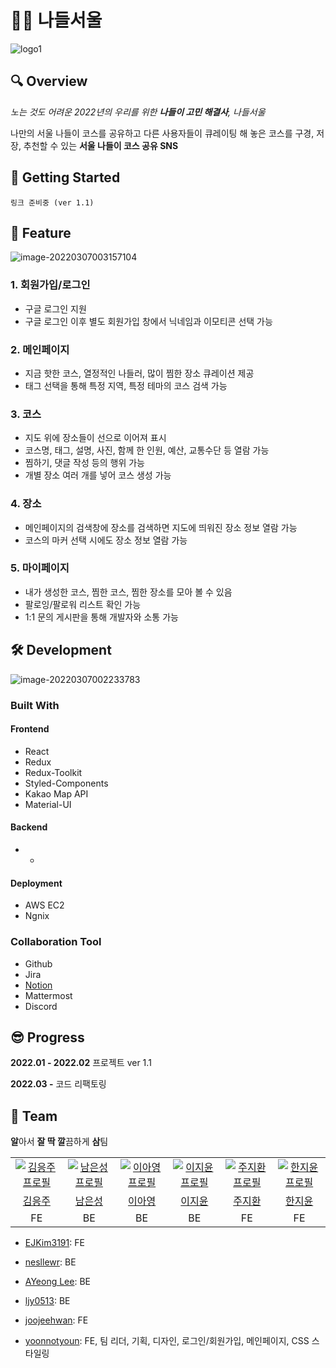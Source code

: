 # 🚵‍♂️ 나들서울

![logo1](https://user-images.githubusercontent.com/87463504/157665393-4e8397f0-1f5d-489e-9627-d00126f67e71.png)

## 🔍 Overview

_노는 것도 어려운 2022년의 우리를 위한 **나들이 고민 해결사**, 나들서울_

나만의 서울 나들이 코스를 공유하고 다른 사용자들이 큐레이팅 해 놓은 코스를 구경, 저장, 추천할 수 있는 **서울 나들이 코스 공유 SNS**

## 🎈 Getting Started

```
링크 준비중 (ver 1.1)
```

## 👀 Feature

![image-20220307003157104](https://user-images.githubusercontent.com/87463504/157665489-897099b0-6c6d-4658-a2e8-f576a5b7d7c5.png)

### 1. 회원가입/로그인

- 구글 로그인 지원
- 구글 로그인 이후 별도 회원가입 창에서 닉네임과 이모티콘 선택 가능

### 2. 메인페이지

- 지금 핫한 코스, 열정적인 나들러, 많이 찜한 장소 큐레이션 제공
- 태그 선택을 통해 특정 지역, 특정 테마의 코스 검색 가능

### 3. 코스

- 지도 위에 장소들이 선으로 이어져 표시
- 코스명, 태그, 설명, 사진, 함께 한 인원, 예산, 교통수단 등 열람 가능
- 찜하기, 댓글 작성 등의 행위 가능
- 개별 장소 여러 개를 넣어 코스 생성 가능

### 4. 장소

- 메인페이지의 검색창에 장소를 검색하면 지도에 띄워진 장소 정보 열람 가능
- 코스의 마커 선택 시에도 장소 정보 열람 가능

### 5. 마이페이지

- 내가 생성한 코스, 찜한 코스, 찜한 장소를 모아 볼 수 있음
- 팔로잉/팔로워 리스트 확인 가능
- 1:1 문의 게시판을 통해 개발자와 소통 가능

## 🛠 Development

![image-20220307002233783](https://user-images.githubusercontent.com/87463504/157665528-45e2e077-d396-4803-b8da-abea02ca1f03.png)

### Built With

#### Frontend

- React
- Redux
- Redux-Toolkit
- Styled-Components
- Kakao Map API
- Material-UI

#### Backend

- -

#### Deployment

- AWS EC2
- Ngnix

### Collaboration Tool

- Github
- Jira
- [Notion](https://polite-story-ce6.notion.site/76a2a331b38c4aea90f0477a14e3be83)
- Mattermost
- Discord

## 😎 Progress

**2022.01 - 2022.02** 프로젝트 ver 1.1

**2022.03 -** 코드 리팩토링

## 👫 Team

**알**아서 **잘 딱 깔**끔하게 **삼**팀

<table>
  <tr>
    <td align="center">
      <a href="https://github.com/EJKim3191">
        <img src="https://avatars.githubusercontent.com/u/95759697?v=4" alt="김응주 프로필" />
      </a>
    </td>
    <td align="center">
      <a href="https://github.com/nesllewr">
        <img src="https://avatars.githubusercontent.com/u/41321080?v=4" alt="남은성 프로필" />
      </a>
    </td>
    <td align="center">
      <a href="https://github.com/dgh03207">
        <img src="https://avatars.githubusercontent.com/u/58917737?v=4" alt="이아영 프로필" />
      </a>
    </td>
    <td align="center">
      <a href="https://github.com/eye1228">
        <img src="https://avatars.githubusercontent.com/u/75081694?v=4" alt="이지윤 프로필" />
      </a>
    </td>
    <td align="center">
      <a href="https://github.com/joojeehwan">
        <img src="https://avatars.githubusercontent.com/u/62932147?v=4" alt="주지환 프로필" />
      </a>
    </td>
    <td align="center">
      <a href="https://github.com/yoonnotyoun">
        <img src="https://avatars.githubusercontent.com/u/87463504?v=4" alt="한지윤 프로필" />
      </a>
    </td>
  </tr>
  <tr>
    <td align="center">
      <a href="https://github.com/EJKim3191">
        김응주
      </a>
    </td>
    <td align="center">
      <a href="https://github.com/nesllewr">
        남은성
      </a>
    </td>
    <td align="center">
      <a href="https://github.com/dgh03207">
        이아영
      </a>
    </td>
    <td align="center">
      <a href="https://github.com/eye1228">
        이지윤
      </a>
    </td>
    <td align="center">
      <a href="https://github.com/joojeehwan">
        주지환
      </a>
    </td>
    <td align="center">
      <a href="https://github.com/yoonnotyoun">
        한지윤
      </a>
    </td>
  </tr>
  <tr>
    <td align="center">
        FE
    </td>
    <td align="center">
        BE
    </td>
    <td align="center">
        BE
    </td>
    <td align="center">
        BE
    </td>
    <td align="center">
        FE
    </td>
    <td align="center">
        FE
    </td>
  </tr>
</table>

- [EJKim3191](https://github.com/EJKim3191): FE

- [nesllewr](https://github.com/nesllewr): BE
- [AYeong Lee](https://github.com/dgh03207): BE
- [ljy0513](https://github.com/ljy0513): BE
- [joojeehwan](https://github.com/joojeehwan): FE
- [yoonnotyoun](https://github.com/yoonnotyoun): FE, 팀 리더, 기획, 디자인, 로그인/회원가입, 메인페이지, CSS 스타일링
